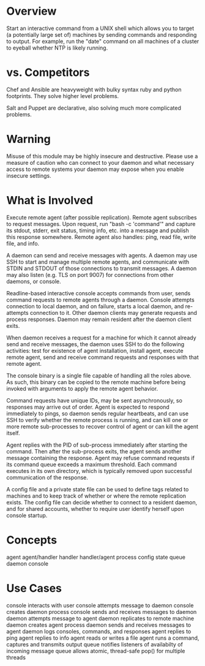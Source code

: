 
# Overview

Start an interactive command from a UNIX shell which allows you to target (a
potentially large set of) machines by sending commands and responding to
output. For example, run the "date" command on all machines of a cluster to
eyeball whether NTP is likely running.

# vs. Competitors

Chef and Ansible are heavyweight with bulky syntax ruby and python footprints.
They solve higher level problems.

Salt and Puppet are declarative, also solving much more complicated problems.

# Warning

Misuse of this module may be highly insecure and destructive. Please use a
measure of caution who can connect to your daemon and what necessary access to
remote systems your daemon may expose when you enable insecure settings.

# What is Involved

Execute remote agent (after possible replication). Remote agent subscribes to
request messages. Upon request, run "bash -c 'command'" and capture its
stdout, stderr, exit status, timing info, etc. into a message and publish this
response somewhere. Remote agent also handles: ping, read file, write file, and
info.

A daemon can send and receive messages with agents. A daemon may use SSH to
start and manage multiple remote agents, and communicate with STDIN and STDOUT
of those connections to transmit messages. A daemon may also listen (e.g. TLS
on port 9007) for connections from other daemons, or console.

Readline-based interactive console accepts commands from user, sends command
requests to remote agents through a daemon.  Console attempts connection to
local daemon, and on failure, starts a local daemon, and re-attempts connection
to it. Other daemon clients may generate requests and process responses. Daemon
may remain resident after the daemon client exits.

When daemon receives a request for a machine for which it cannot already send
and receive messages, the daemon uses SSH to do the following activities: test
for existence of agent installation, install agent, execute remote agent,
send and receive command requests and responses with that remote agent.

The console binary is a single file capable of handling all the roles above. As
such, this binary can be copied to the remote machine before being invoked with
arguments to apply the remote agent behavior. 

Command requests have unique IDs, may be sent asynchronously, so responses may
arrive out of order. Agent is expected to respond immediately to pings, so
daemon sends regular heartbeats, and can use SSH to verify whether the remote
process is running, and can kill one or more remote sub-processes to recover
control of agent or can kill the agent itself.

Agent replies with the PID of sub-process immediately after starting the
command. Then after the sub-process exits, the agent sends another message
containing the response. Agent may refuse command requests if its command queue
exceeds a maximum threshold. Each command executes in its own directory, which
is typically removed upon successful communication of the response.

A config file and a private state file can be used to define tags related to
machines and to keep track of whether or where the remote replication exists.
The config file can decide whether to connect to a resident daemon, and for
shared accounts, whether to require user identify herself upon console startup.

# Concepts

  agent
  agent/handler
  handler
  handler/agent
  process
  config
  state
  queue
  daemon
  console

# Use Cases

  console interacts with user
  console attempts message to daemon
  console creates daemon process
  console sends and receives messages to daemon
  daemon attempts message to agent
  daemon replicates to remote machine
  daemon creates agent process
  daemon sends and receives messages to agent
  daemon logs consoles, commands, and responses
  agent replies to ping
  agent replies to info
  agent reads or writes a file
  agent runs a command, captures and transmits output
  queue notifies listeners of availabilty of incoming message
  queue allows atomic, thread-safe pop() for multiple threads

